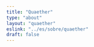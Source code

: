 ```yaml
---
title: "Quaether"
type: "about"
layout: "quaether"
eslink: "../es/sobre/quaether"
draft: false
---
```

